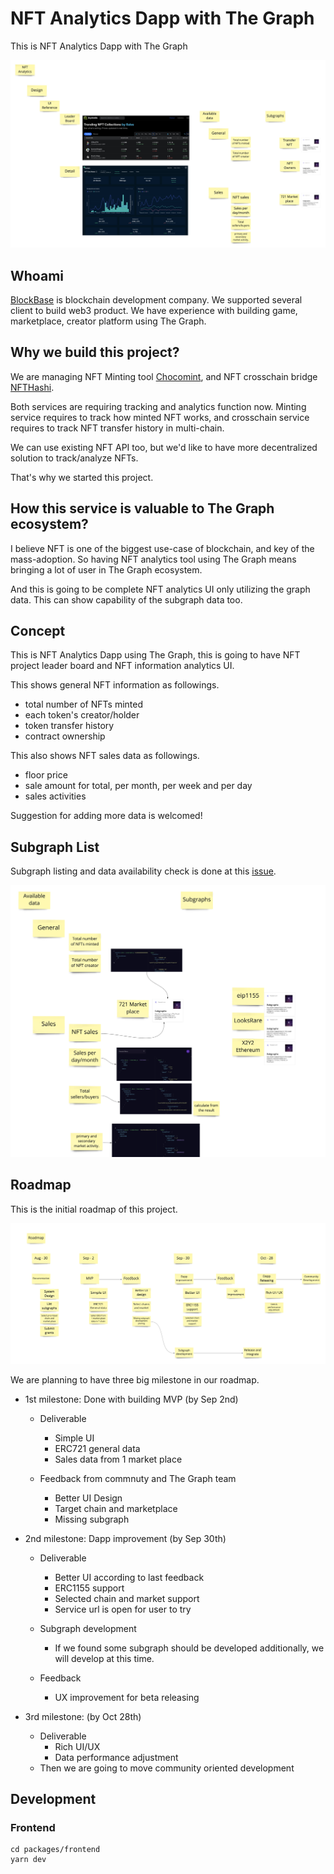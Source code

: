 # NFT Analytics Dapp with The Graph

This is NFT Analytics Dapp with The Graph

![system design](./docs/system-design.jpg)

## Whoami

[BlockBase](https://mobile.twitter.com/blockbase_inc) is blockchain development company. We supported several client to build web3 product. We have experience with building game, marketplace, creator platform using The Graph.

## Why we build this project?

We are managing NFT Minting tool [Chocomint](https://factory.chocomint.app/), and NFT crosschain bridge [NFTHashi](https://nfthashi.com/).

Both services are requiring tracking and analytics function now. Minting service requires to track how minted NFT works, and crosschain service requires to track NFT transfer history in multi-chain.

We can use existing NFT API too, but we'd like to have more decentralized solution to track/analyze NFTs.

That's why we started this project.

## How this service is valuable to The Graph ecosystem?

I believe NFT is one of the biggest use-case of blockchain, and key of the mass-adoption. So having NFT analytics tool using The Graph means bringing a lot of user in The Graph ecosystem.

And this is going to be complete NFT analytics UI only utilizing the graph data. This can show capability of the subgraph data too.

## Concept

This is NFT Analytics Dapp using The Graph, this is going to have NFT project leader board and NFT information analytics UI.

This shows general NFT information as followings.

- total number of NFTs minted
- each token's creator/holder
- token transfer history
- contract ownership

This also shows NFT sales data as followings.

- floor price
- sale amount for total, per month, per week and per day
- sales activities

Suggestion for adding more data is welcomed!

## Subgraph List

Subgraph listing and data availability check is done at this [issue](https://github.com/block-base/nft-analytics/issues/2).

![subgraph](./docs/subgraph-list.jpg)

## Roadmap

This is the initial roadmap of this project.

![roadmap](./docs/initial-roadmap.jpg)

We are planning to have three big milestone in our roadmap.

- 1st milestone: Done with building MVP (by Sep 2nd)

  - Deliverable

    - Simple UI
    - ERC721 general data
    - Sales data from 1 market place

  - Feedback from commnuty and The Graph team
    - Better UI Design
    - Target chain and marketplace
    - Missing subgraph

- 2nd milestone: Dapp improvement (by Sep 30th)

  - Deliverable

    - Better UI according to last feedback
    - ERC1155 support
    - Selected chain and market support
    - Service url is open for user to try

  - Subgraph development

    - If we found some subgraph should be developed additionally, we will develop at this time.

  - Feedback
    - UX improvement for beta releasing

- 3rd milestone: (by Oct 28th)
  - Deliverable
    - Rich UI/UX
    - Data performance adjustment
  - Then we are going to move community oriented development

## Development

### Frontend

```
cd packages/frontend
yarn dev
```
